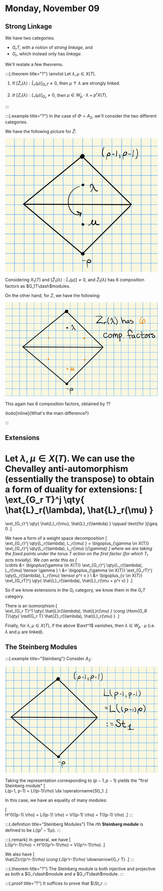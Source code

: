 # Monday, November 09

## Strong Linkage

We have two categories:

- $G_r T$, with a notion of *strong linkage*, and 
- $G_r$, which instead only has *linkage*.

We'll restate a few theorems.

:::{.theorem title="?"}
\envlist
Let $\lambda, \mu \in X(T)$.

1. If $[\hat{Z}_r(\lambda) : \hat{L}_r(\mu) ]_{G_r T} \neq 0$, then $\mu \uparrow \lambda$ are strongly linked.

2. If $[{Z}_r(\lambda) : {L}_r(\mu) ]_{G_r} \neq 0$, then $\mu \in W_p \cdot\lambda + p^r X(T)$.

:::

:::{.example title="?"}
In the case of $\Phi = A_2$, we'll consider the two different categories.

We have the following picture for $\hat{Z}$:

![Image](figures/image_2020-11-09-14-02-01.png)

Considering $X_1(T)$ and $[\hat{Z}_1(\lambda) : \hat{L}_1(\mu)] \neq 0$, and $\hat{Z}_1(\lambda)$ has 6 composition factors as $G_1T\dash$modules.

On the other hand, for $Z$, we have the following:

![Image](figures/image_2020-11-09-14-05-34.png)

This again has 6 composition factors, obtained by ??

\todo[inline]{What's the main difference?}

:::

## Extensions

Let $\lambda, \mu \in X(T)$.
We can use the Chevalley anti-automorphism (essentially the transpose) to obtain a form of duality for extensions:
\[  
\ext_{G_r T}^j \qty{ \hat{L}_r(\lambda), \hat{L}_r(\mu) } 
= 
\ext_{G_r}^j \qty{ \hat{L}_r(\mu), \hat{L}_r(\lambda) } \qquad \text{for }j\geq 0
.\]

We have a form of a weight space decomposition
\[  
\ext_{G_r}^j \qty{L_r(\lambda), L_r(\mu) }
= \bigoplus_{\gamma \in X(T)} \ext_{G_r}^j \qty{L_r(\lambda), L_r(\mu) }_{\gamma}
\]
where we are taking the fixed points under the torus $T$ action on the first factor (for which $T_r$ acts trivially).
We can write this as 
\[  
\cdots 
&= \bigoplus_{\gamma \in X(T)} \ext_{G_r}^j \qty{L_r(\lambda), L_r(\mu) \tensor \gamma } \\
&= \bigoplus_{\gamma \in X(T)} \ext_{G_rT}^j \qty{L_r(\lambda), L_r(\mu) \tensor p^r v } \\
&= \bigoplus_{v \in X(T)} \ext_{G_rT}^j \qty{ \hat{L}_r(\lambda), \hat{L}_r(\mu + p^r v) }
.\]

So if we know extensions in the $G_r$ category, we know them in the $G_r T$ category.

There is an isomorphism
\[  
\ext_{G_r T}^1 \qty{ \hat{L}_r(\lambda), \hat{L}_r(\mu) } 
\cong \Hom_{G_R T}\qty{ \rad_{G_r T} \hat{Z}_r(\lambda), \hat{L}_r(\mu) }
.\]

Finally, for $\lambda, \mu \in X(T)$, if the above $\ext^1$ vanishes, then $\lambda \in W_p \cdot \mu$ (i.e. $\lambda$ and $\mu$ are linked).

## The Steinberg Modules

:::{.example title="Steinberg"}
Consider $A_2$:

![Image](figures/image_2020-11-09-14-16-57.png)

Taking the representation corresponding to $(p-1, p-1)$ yields the "first Steinberg module" 
\[  
L(p-1, p-1) = L((p-1)\rho) \da \operatorname{St}_1 
.\]

In this case, we have an equality of many modules:

\[  
H^0((p-1) \rho) =
L((p-1) \rho) =
V((p-1) \rho) =
T((p-1) \rho)
.\]
:::

:::{.definition title="Steinberg Modules"}
The $r$th **Steinberg module** is defined to be $L((p^r-1)\rho)$.
:::

:::{.remark}
In general, we have
\[  
L((p^r-1)\rho) = 
H^0((p^r-1)\rho) = 
V((p^r-1)\rho)
.\]

We also have
\[  
\hat{Z}_r((p^r-1)\rho) \cong
L((p^r-1)\rho) \downarrow_{G_r T}
.\]
:::

:::{.theorem title="?"}
The Steinberg module is both injective and projective as both a $G_r\dash$module and a $G_rT\dash$module.
:::


:::{.proof title="?"}
It suffices to prove that $\St_r
:::

